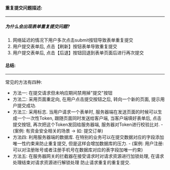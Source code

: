 #### 重复提交问题描述:

---

##### 为什么会出现表单重复提交问题?

1. 网络延迟的情况下用户多次点击submit按钮导致表单重复提交
2. 用户提交表单后, 点击【刷新】按钮表单导致重复提交
3. 用户提交表单后, 点击【后退】按钮回退到表单页面后进行再次提交

#### 总结:

---

常见的方法有四种:

- 方法一: 在提交请求但未响应期间禁用掉"提交"按钮 
- 方法二: 采用页面重定向, 在用户点击提交按钮之后, 转向一个新的页面, 提示用户提交成功.
- 方法三: 采用标志. 当用户请求一个表单时, 服务器端在发送页面的时候可以生成一个一次性Token, 跟随页面同时发送给客户端, 当客户端填好表单后, 点击提交按钮, 再次把这个Token发回给服务器端, 服务器对Token进行校验比对. - (案例: 有资金安全相关的场景 -> 如: 提交订单)
- 方法四: 利用服务器端的数据库. 在特别的业务可以在提交数据对应的字段添加唯一性约束来防止重复提交, 但是这样会增加数据库的压力. - (案例: 用户注册: 可以对注册账号或者注册手机号在数据库对应的表字段加唯一约束)
- 方法五: 在服务器网关的拦截器在接受请求时对请求资源进行加锁处理, 在请求处理结束对请求资源进行解锁处理 防止请求重复的重复提交.